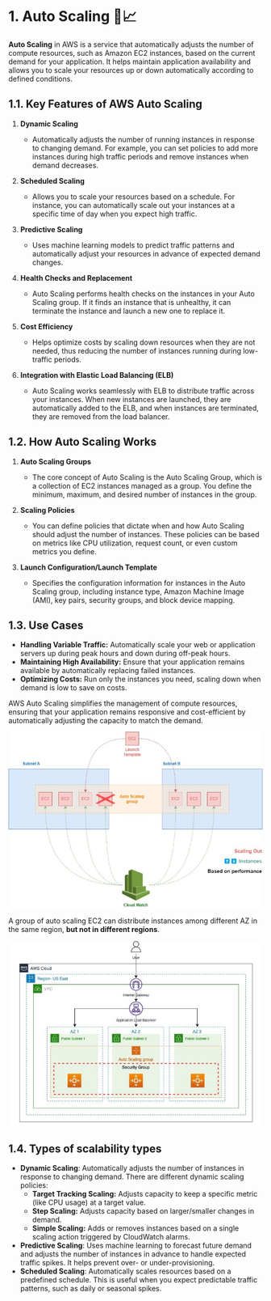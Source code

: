 # 1. Auto Scaling 🤖📈

**Auto Scaling** in AWS is a service that automatically adjusts the number of compute resources, such as Amazon EC2 instances, based on the current demand for your application. It helps maintain application availability and allows you to scale your resources up or down automatically according to defined conditions.

## 1.1. Key Features of AWS Auto Scaling

1. **Dynamic Scaling**

   - Automatically adjusts the number of running instances in response to changing demand. For example, you can set policies to add more instances during high traffic periods and remove instances when demand decreases.

2. **Scheduled Scaling**

   - Allows you to scale your resources based on a schedule. For instance, you can automatically scale out your instances at a specific time of day when you expect high traffic.

3. **Predictive Scaling**

   - Uses machine learning models to predict traffic patterns and automatically adjust your resources in advance of expected demand changes.

4. **Health Checks and Replacement**

   - Auto Scaling performs health checks on the instances in your Auto Scaling group. If it finds an instance that is unhealthy, it can terminate the instance and launch a new one to replace it.

5. **Cost Efficiency**

   - Helps optimize costs by scaling down resources when they are not needed, thus reducing the number of instances running during low-traffic periods.

6. **Integration with Elastic Load Balancing (ELB)**
   - Auto Scaling works seamlessly with ELB to distribute traffic across your instances. When new instances are launched, they are automatically added to the ELB, and when instances are terminated, they are removed from the load balancer.

## 1.2. How Auto Scaling Works

1. **Auto Scaling Groups**

   - The core concept of Auto Scaling is the Auto Scaling Group, which is a collection of EC2 instances managed as a group. You define the minimum, maximum, and desired number of instances in the group.

2. **Scaling Policies**

   - You can define policies that dictate when and how Auto Scaling should adjust the number of instances. These policies can be based on metrics like CPU utilization, request count, or even custom metrics you define.

3. **Launch Configuration/Launch Template**
   - Specifies the configuration information for instances in the Auto Scaling group, including instance type, Amazon Machine Image (AMI), key pairs, security groups, and block device mapping.

## 1.3. Use Cases

- **Handling Variable Traffic:** Automatically scale your web or application servers up during peak hours and down during off-peak hours.
- **Maintaining High Availability:** Ensure that your application remains available by automatically replacing failed instances.
- **Optimizing Costs:** Run only the instances you need, scaling down when demand is low to save on costs.

AWS Auto Scaling simplifies the management of compute resources, ensuring that your application remains responsive and cost-efficient by automatically adjusting the capacity to match the demand.

![Auto Scaling image](../imgs/elb-auto-scaling.jpg)

A group of auto scaling EC2 can distribute instances among different AZ in the same region, **but not in different regions**.

![Auto Scaling in different AZ](../imgs/auto-scaling-different-az-diagram.jpg)

## 1.4. Types of scalability types

- **Dynamic Scaling**: Automatically adjusts the number of instances in response to changing demand. There are different dynamic scaling policies:
  - **Target Tracking Scaling:** Adjusts capacity to keep a specific metric (like CPU usage) at a target value.
  - **Step Scaling:** Adjusts capacity based on larger/smaller changes in demand.
  - **Simple Scaling:** Adds or removes instances based on a single scaling action triggered by CloudWatch alarms.
- **Predictive Scaling**: Uses machine learning to forecast future demand and adjusts the number of instances in advance to handle expected traffic spikes. It helps prevent over- or under-provisioning.
- **Scheduled Scaling**: Automatically scales resources based on a predefined schedule. This is useful when you expect predictable traffic patterns, such as daily or seasonal spikes.

